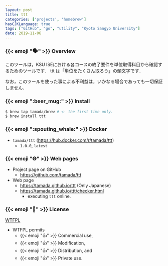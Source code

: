 ```yaml
---
layout: post
title: ttt
categories: ['projects', 'homebrew']
hasCJKLanguage: true
tags: ["GitHub", "go", "utility", "Kyoto Sangyo University"]
date: 2019-11-06
---
```


### {{< emoji ":speaking_head:" >}} Overview

このツールは，KSU ISEにおける各コースの終了要件を単位取得科目から確認するためのツールです．
ttt は「単位をたくさん取ろう」の頭文字です．

<!--more-->

なお，このツールを使った事による不利益は，いかなる場合であっても一切保証しません．

### {{< emoji ":beer_mug:" >}} Install

```sh
$ brew tap tamada/brew # <- the first time only.
$ brew install ttt
```

### {{< emoji ":spouting_whale:" >}} Docker

* `tamada/ttt` (https://hub.docker.com/r/tamada/ttt)
    * `1.0.0`, `latest`

### {{< emoji ":globe_with_meridians:" >}} Web pages

* Project page on GitHub
    * https://github.com/tamada/ttt
* Web page
    * https://tamada.github.io/ttt (Only Japanese)
    * https://tamada.github.io/ttt/checker.html
        * executing `ttt` online.

### {{< emoji ":handshake:" >}} License

[WTFPL](https://github.com/tamada/uniq2/blob/master/LICENSE)

* WTFPL permits
    * {{< emoji ":thumbsup:" >}} Commercial use,
    * {{< emoji ":thumbsup:" >}} Modification,
    * {{< emoji ":thumbsup:" >}} Distribution, and
    * {{< emoji ":thumbsup:" >}} Private use.
